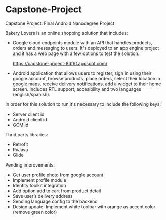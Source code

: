 # Capstone-Project
Capstone Project: Final Android Nanodegree Project

Bakery Lovers is an online shopping solution that includes:

- Google cloud endpoints module with an API that handles products, orders and messaging to users. It's deployed to an app engine project and it has a web page with a few options to test the solution.

  https://capstone-project-8df9f.appspot.com/
  
- Android application that allows users to register, sign in using their google account, browse products, place orders, select their location in google maps, receive delivery notifications, add a widget to their home screen. Includes RTL support, accesibility and two languages (english/spanish).

In order for this solution to run it's necessary to include the following keys:
- Server client id
- Android client id
- GCM id

Thrid party libraries:
- Retrofit
- RxJava
- Glide

Pending improvements:
- Get user profile photo from google account
- Implement profile module
- Identity toolkit integration
- Add option add to cart from product detail
- Save user’s delivery address
- Sending language config to the backend
- Design update: Implement white toolbar with orange as accent color (remove green color)




